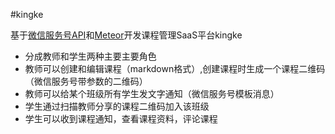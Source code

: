 #kingke

基于[微信服务号API](https://mp.weixin.qq.com/wiki?t=resource/res_main&id=mp1445241432&token=&lang=zh_CN)和[Meteor](https://www.meteor.com/)开发课程管理SaaS平台kingke

* 分成教师和学生两种主要主要角色
* 教师可以创建和编辑课程（markdown格式）,创建课程时生成一个课程二维码（微信服务号带参数的二维码）
* 教师可以给某个班级所有学生发文字通知（微信服务号模板消息）
* 学生通过扫描教师分享的课程二维码加入该班级
* 学生可以收到课程通知，查看课程资料，评论课程
